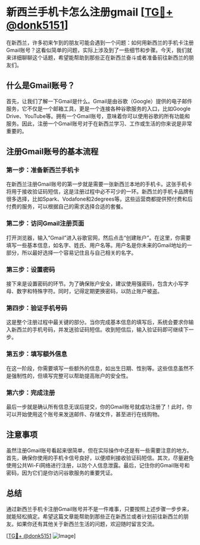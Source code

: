 # 新西兰手机卡怎么注册gmail [[TG💪+ @donk5151](https://t.me/s/donk5151)]

在新西兰，许多初来乍到的朋友可能会遇到一个问题：如何用新西兰的手机卡注册Gmail账号？这看似简单的问题，实际上涉及到了一些细节和步骤。今天，我们就来详细聊聊这个话题，希望能帮助到那些正在新西兰奋斗或者准备前往新西兰的朋友们。

## 什么是Gmail账号？

首先，让我们了解一下Gmail是什么。Gmail是由谷歌（Google）提供的电子邮件服务，它不仅是一个邮箱工具，更是一个连接各种谷歌服务的入口，比如Google Drive、YouTube等。拥有一个Gmail账号，意味着你可以使用谷歌的所有功能和服务。因此，注册一个Gmail账号对于在新西兰学习、工作或生活的你来说是非常重要的。

## 注册Gmail账号的基本流程

### 第一步：准备新西兰手机卡

在新西兰注册Gmail账号的第一步就是需要一张新西兰本地的手机卡。这张手机卡将用于接收验证码短信，这是注册过程中必不可少的一环。新西兰的手机卡品牌有很多选择，比如Spark、Vodafone和2degrees等。这些运营商都提供预付费和后付费的服务，可以根据自己的需求选择合适的套餐。

### 第二步：访问Gmail注册页面

打开浏览器，输入“Gmail”进入谷歌官网，然后点击“创建账户”。在这里，你需要填写一些基本信息，如名字、姓氏、用户名等。用户名是你未来的Gmail地址的一部分，所以最好选择一个容易记住且与自己相关的名字。

### 第三步：设置密码

接下来是设置密码的环节。为了确保账户安全，建议使用强密码，包含大小写字母、数字和特殊字符。同时，记得定期更换密码，以防止账户被盗。

### 第四步：验证手机号码

这是整个注册过程中最关键的部分。当你完成基本信息的填写后，系统会要求你输入新西兰的手机号码，并发送验证码短信。收到短信后，输入验证码即可继续下一步。

### 第五步：填写额外信息

在这一阶段，你需要填写一些额外的信息，如出生日期、性别等。这些信息虽然不是强制性的，但填写完整可以帮助提高账户的安全性。

### 第六步：完成注册

最后一步就是确认所有信息无误后提交，你的Gmail账号就成功注册了！此时，你可以开始使用这个账号来发送邮件、存储文件，甚至进行在线购物。

## 注意事项

虽然注册Gmail账号看起来很简单，但在实际操作中还是有一些需要注意的地方。首先，确保你使用的手机卡信号良好，以便顺利接收验证码短信。其次，尽量避免使用公共Wi-Fi网络进行注册，以防个人信息泄露。最后，记住你的Gmail账号和密码，因为它们是你访问谷歌服务的重要凭证。

## 总结

通过新西兰手机卡注册Gmail账号并不是一件难事，只要按照上述步骤一步步来，就能轻松搞定。希望这篇文章能帮助到那些正在新西兰或者计划前往新西兰的朋友。如果你还有其他关于新西兰生活的问题，欢迎随时留言交流。

[[TG💪+ @donk5151](https://t.me/s/donk5151) ![Image](https://i.postimg.cc/rwNCRYN7/Snipaste-2025-04-30-17-27-05.png)]